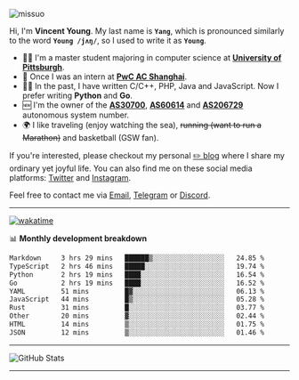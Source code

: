 <p align="left"> <img src="https://komarev.com/ghpvc/?username=missuo&label=Profile%20views&color=0e75b6&style=flat" alt="missuo" /> </p>


Hi, I'm **Vincent Young**. My last name is **`Yang`**, which is pronounced similarly to the word **`Young /jʌŋ/`**, so I used to write it as **`Young`**. 

-  👨‍🎓 I'm a master student majoring in computer science at [**University of Pittsburgh**](https://www.pitt.edu).
-  💼 Once I was an intern at **[PwC AC Shanghai](https://www.linkedin.com/company/pwc-ac-shanghai/)**.
-  👨‍💻 In the past, I have written C/C++, PHP, Java and JavaScript. Now I prefer writing **Python** and **Go**.
-  🆕 I'm the owner of the **[AS30700](https://bgp.tools/as/30700)**, **[AS60614](https://bgp.tools/as/60614)** and **[AS206729](https://bgp.tools/as/206729)** autonomous system number.
-  🌍 I like traveling (enjoy watching the sea), ~~running (want to run a Marathon)~~ and basketball (GSW fan).

If you're interested, please checkout my personal [✏️ blog](https://missuo.me/) where I share my ordinary yet joyful life. You can also find me on these social media platforms: [Twitter](https://twitter.com/m1ssuo) and [Instagram](https://www.instagram.com/missuo.me).

Feel free to contact me via <a href="mailto:i@yyt.moe">Email</a>, [Telegram](https://t.me/missuo) or [Discord](https://discordapp.com/users/missuo#7448).

-------

[![wakatime](https://wakatime.com/badge/user/c13cd961-40ca-417a-afb6-1f9ea8ac295c.svg)](https://wakatime.com/@missuo)

📊 **Monthly development breakdown**
<!--START_SECTION:waka-->

```txt
Markdown     3 hrs 29 mins   ██████▒░░░░░░░░░░░░░░░░░░   24.85 %
TypeScript   2 hrs 46 mins   █████░░░░░░░░░░░░░░░░░░░░   19.74 %
Python       2 hrs 19 mins   ████░░░░░░░░░░░░░░░░░░░░░   16.54 %
Go           2 hrs 19 mins   ████░░░░░░░░░░░░░░░░░░░░░   16.52 %
YAML         51 mins         █▓░░░░░░░░░░░░░░░░░░░░░░░   06.13 %
JavaScript   44 mins         █▒░░░░░░░░░░░░░░░░░░░░░░░   05.28 %
Rust         31 mins         █░░░░░░░░░░░░░░░░░░░░░░░░   03.77 %
Other        20 mins         ▓░░░░░░░░░░░░░░░░░░░░░░░░   02.44 %
HTML         14 mins         ▒░░░░░░░░░░░░░░░░░░░░░░░░   01.75 %
JSON         12 mins         ▒░░░░░░░░░░░░░░░░░░░░░░░░   01.46 %
```

<!--END_SECTION:waka-->

-------

![GitHub Stats](https://github-readme-stats-opal-alpha-76.vercel.app/api?username=missuo&show_icons=true&theme=transparent)

-------

